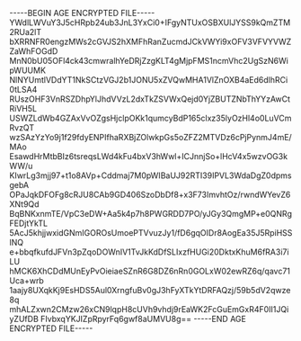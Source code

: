 -----BEGIN AGE ENCRYPTED FILE-----
YWdlLWVuY3J5cHRpb24ub3JnL3YxCi0+IFgyNTUxOSBXUlJYSS9kQmZTM2RUa2lT
bXRRNFR0engzMWs2cGVJS2hXMFhRanZucmdJCkVWYi9xOFV3VFVYVWZZaWhFOGdD
MnN0bU05OFl4ck43cmwralhYeDRjZzgKLT4gMjpFMS1ncmVhc2UgSzN6WipWUUMK
NlNYUmtlVDdYT1NkSCtzVGJ2b1JONU5xZVQwMHA1VlZnOXB4aEd6dlhRCi0tLSA4
RUszOHF3VnRSZDhpYlJhdVVzL2dxTkZSVWxQejd0YjZBUTZNbThYYzAwCtRiVH5L
USWZLdWb4GZAxVvOZgsHjclpOKk1qumcyBdP165clxz35lyOzHl4o0LuVCmRvzQT
wzSAzYzYo9j1f29fdyENPIfhaRXBjZOlwkpGs5oZFZ2MTVDz6cPjPynmJ4mE/MAo
EsawdHrMtbBIz6tsreqsLWd4kFu4bxV3hWwl+ICJnnjSo+lHcV4x5wzvOG3kWW/u
KIwrLg3mjj97+t1o8AVp+Cddmaj7M0pWIBaUJ92RTI39IPVL3WdaDgZ0dpmsgebA
OPaJqkDFOFg8cRJU8CAb9GD406SzoDbDf8+x3F73ImvhtOz/rwndWYevZ6XNt9Qd
BqBNKxnmTE/VpC3eDW+Aa5k4p7h8PWGRDD7PO/yJGy3QmgMP+e0QNRgFEDjtYkTL
5AcJ5khjjwxidGNmIGOROsUmoePTVvuzJy1/fD6gqOIDr8AogEa35J5RpiHSSlNQ
e+bbqfkufdJFVn3pZqoDOWnIV1TvJkKdDfSLIxzfHUGi20DktxKhuM6fRA3i7iLU
hMCK6XhCDdMUnEyPvOieiaeSZnR6G8DZ6nRn0GOLxW02ewRZ6q/qavc71Uca+wrb
1aajy8UXqkKj9EsHDS5Aul0XrngfuBv0gJ3hFyXTkYtDRFAQzj/59b5dV2qwze8q
mhALZxwn2CMzw26xCN9lqpH8cUVh9vhdj9rEaWK2FcGuEmGxR4F0II1JQiyZUfDB
FIvbxqYKJIZpRpyrFq6gwf8aUMVU8g==
-----END AGE ENCRYPTED FILE-----
